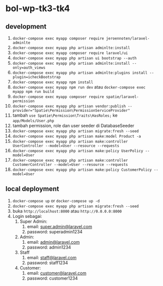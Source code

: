 # bol-wp-tk3-tk4

## development

1. `docker-compose exec myapp composer require jeroennoten/laravel-adminlte`
2. `docker-compose exec myapp php artisan adminlte:install`
3. `docker-compose exec myapp composer require laravel/ui`
4. `docker-compose exec myapp php artisan ui bootstrap --auth`
5. `docker-compose exec myapp php artisan adminlte:install --only=auth_views`
6. `docker-compose exec myapp php artisan adminlte:plugins install --plugin=icheckBootstrap`
7. `docker-compose exec myapp npm install`
8. `docker-compose exec myapp npm run dev` atau `docker-compose exec myapp npm run build`
9. `docker-compose exec myapp composer require spatie/laravel-permission`
10. `docker-compose exec myapp php artisan vendor:publish --provider="Spatie\Permission\PermissionServiceProvider"`
11. tambah `use Spatie\Permission\Traits\HasRoles;` ke `app/Models/User.php`
12. tambah permission, role dan user seeder di DatabaseSeeder
13. `docker-compose exec myapp php artisan migrate:fresh --seed`
14. `docker-compose exec myapp php artisan make:model Product -a`
15. `docker-compose exec myapp php artisan make:controller UserController --model=User --resource --requests`
16. `docker-compose exec myapp php artisan make:policy UserPolicy --model=User`
17. `docker-compose exec myapp php artisan make:controller CustomerController --model=User --resource --requests`
18. `docker-compose exec myapp php artisan make:policy CustomerPolicy --model=User`

## local deployment

1. `docker-compose up` or `docker-compose up -d`
2. `docker-compose exec myapp php artisan migrate:fresh --seed`
3. buka `http://localhost:8000` atau `http://0.0.0.0:8000`
4. Login sebagai:
   1. Super Admin:
      1. email: super.admin@laravel.com
      2. password: superadmin1234
   2. Admin:
      1. email: admin@laravel.com
      2. password: admin1234
   3. Staff
      1. email: staff@laravel.com
      2. password: staff1234
   4. Customer:
      1. email: customer@laravel.com
      2. password: customer1234
